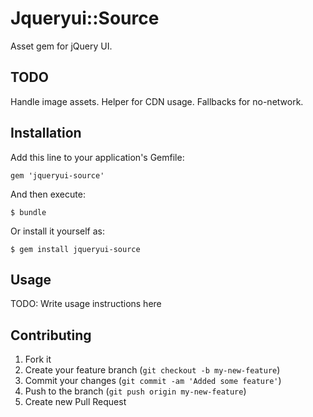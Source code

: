 # Jqueryui::Source

Asset gem for jQuery UI.

## TODO

Handle image assets.
Helper for CDN usage.
Fallbacks for no-network.

## Installation

Add this line to your application's Gemfile:

    gem 'jqueryui-source'

And then execute:

    $ bundle

Or install it yourself as:

    $ gem install jqueryui-source

## Usage

TODO: Write usage instructions here

## Contributing

1. Fork it
2. Create your feature branch (`git checkout -b my-new-feature`)
3. Commit your changes (`git commit -am 'Added some feature'`)
4. Push to the branch (`git push origin my-new-feature`)
5. Create new Pull Request
